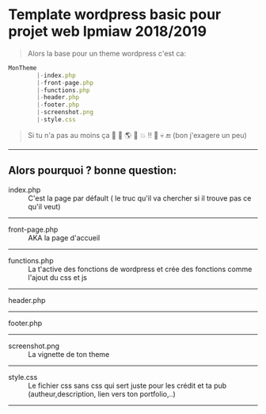 # Template wordpress basic pour projet web lpmiaw 2018/2019

> Alors la base pour un theme wordpress c'est ca:

```Javascript
MonTheme
        |-index.php
        |-front-page.php
        |-functions.php
        |-header.php
        |-footer.php
        |-screenshot.png
        |-style.css
```

>Si tu n'a pas au moins ça :ocean: :volcano: :earth_americas: :fu: :boom: :bangbang: :koala: :skull: :end: (bon j'exagere un peu)

***

## Alors pourquoi ? bonne question:

<dl>
    <dt>
        index.php
    </dt>
    <dd>
        C'est la page par défault ( le truc qu'il va chercher si il trouve pas ce qu'il veut) </dd>
</dl>

***
<dl>
    <dt>
        front-page.php
    </dt>
    <dd>
        AKA la page d'accueil
    </dd>
</dl>

***
<dl>
    <dt>
        functions.php
    </dt>
    <dd>
        La t'active des fonctions de wordpress et crée des fonctions comme l'ajout du css et js </dd>
</dl>

***
<dl>
    <dt>
        header.php
    </dt>
    <dd>
    </dd>
</dl>

***
<dl>
    <dt>
        footer.php
    </dt>
    <dd>
    </dd>
</dl>

***
<dl>
    <dt>
        screenshot.png
    </dt>
    <dd>
        La vignette de ton theme </dd>
</dl>

***
<dl>
    <dt>
        style.css
    </dt>
    <dd>
        Le fichier css sans css qui sert juste pour les crédit et ta pub (autheur,description, lien vers ton
        portfolio,..)
    </dd>
</dl>

***